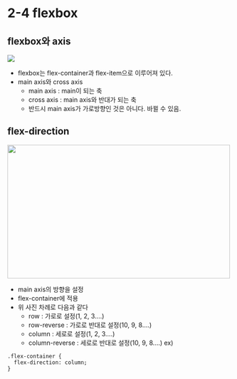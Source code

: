 # 2-4 flexbox
## flexbox와 axis
<img src="https://developer.mozilla.org/en-US/docs/Learn/CSS/CSS_layout/Flexbox/flex_terms.png" />
    
- flexbox는 flex-container과 flex-item으로 이루어져 있다.
- main axis와 cross axis
  * main axis : main이 되는 축
  * cross axis : main axis와 반대가 되는 축
  * 반드시 main axis가 가로방향인 것은 아니다. 바뀔 수 있음.
## flex-direction
<img src="https://funncy.github.io/assets/img/css/css-18.png" width="500px" height="300px"/>

- main axis의 방향을 설정
- flex-container에 적용
- 위 사진 차례로 다음과 같다
  + row : 가로로 설정(1, 2, 3....)
  + row-reverse : 가로로 반대로 설정(10, 9, 8....)
  + column : 세로로 설정(1, 2, 3....)
  + column-reverse : 세로로 반대로 설정(10, 9, 8....)
ex)
```
.flex-container {
  flex-direction: column;
}
```
